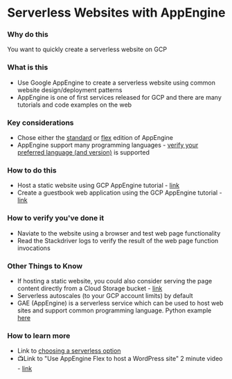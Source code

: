 # Serverless Websites with AppEngine

### Why do this
 You want to quickly create a serverless website on GCP

### What is this
 - Use Google AppEngine to create a serverless website using common website design/deployment patterns
 - AppEngine is one of first services released for GCP and there are many tutorials and code examples on the web

### Key considerations
 - Chose either the [standard](https://cloud.google.com/appengine/docs/standard/) or [flex](https://cloud.google.com/appengine/docs/flexible/) edition of AppEngine
 - AppEngine support many programming languages - [verify your preferred language (and version)](https://cloud.google.com/appengine/kb/) is supported

### How to do this
 - Host a static website using GCP AppEngine tutorial - [link](https://cloud.google.com/appengine/docs/standard/python/getting-started/hosting-a-static-website)
 - Create a guestbook web application using the GCP AppEngine tutorial - [link](https://cloud.google.com/appengine/docs/standard/python/getting-started/creating-guestbook)

### How to verify you've done it
 - Naviate to the website using a browser and test web page functionality
 - Read the Stackdriver logs to verify the result of the web page function invocations 

### Other Things to Know
 - If hosting a static website, you could also consider serving the page content directly from a Cloud Storage bucket - [link](https://cloud.google.com/storage/docs/hosting-static-website)
 - Serverless autoscales (to your GCP account limits) by default
 - GAE (AppEngine) is a serverless service which can be used to host web sites and support common programming language.  Python example [here](https://cloud.google.com/appengine/docs/python/)

### How to learn more
 - Link to [choosing a serverless option](https://cloud.google.com/serverless-options/)
 - 📺Link to "Use AppEngine Flex to host a WordPress site" 2 minute video - [link](
https://www.youtube.com/watch?v=1h8jDeYQpPY)
 
